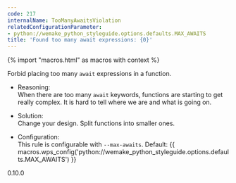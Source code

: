 ```yaml
---
code: 217
internalName: TooManyAwaitsViolation
relatedConfigurationParameter:
- python://wemake_python_styleguide.options.defaults.MAX_AWAITS
title: 'Found too many await expressions: {0}'
---
```


{% import "macros.html" as macros with context %}

Forbid placing too many `await` expressions in a function.

  - Reasoning:  
    When there are too many `await` keywords, functions are starting to
    get really complex. It is hard to tell where we are and what is
    going on.

  - Solution:  
    Change your design. Split functions into smaller ones.

  - Configuration:  
    This rule is configurable with `--max-awaits`. Default:
    {{ macros.wps_config('python://wemake_python_styleguide.options.defaults.MAX_AWAITS') }}

<div class="versionadded">

0.10.0

</div>